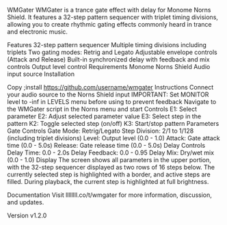 WMGater
WMGater is a trance gate effect with delay for Monome Norns Shield. It features a 32-step pattern sequencer with triplet timing divisions, allowing you to create rhythmic gating effects commonly heard in trance and electronic music.

Features
32-step pattern sequencer
Multiple timing divisions including triplets
Two gating modes: Retrig and Legato
Adjustable envelope controls (Attack and Release)
Built-in synchronized delay with feedback and mix controls
Output level control
Requirements
Monome Norns Shield
Audio input source
Installation

Copy
;install https://github.com/username/wmgater
Instructions
Connect your audio source to the Norns Shield input
IMPORTANT: Set MONITOR level to -inf in LEVELS menu before using to prevent feedback
Navigate to the WMGater script in the Norns menu and start
Controls
E1: Select parameter
E2: Adjust selected parameter value
E3: Select step in the pattern
K2: Toggle selected step (on/off)
K3: Start/stop pattern
Parameters
Gate Controls
Gate Mode: Retrig/Legato
Step Division: 2/1 to 1/128 (including triplet divisions)
Level: Output level (0.0 - 1.0)
Attack: Gate attack time (0.0 - 5.0s)
Release: Gate release time (0.0 - 5.0s)
Delay Controls
Delay Time: 0.0 - 2.0s
Delay Feedback: 0.0 - 0.95
Delay Mix: Dry/wet mix (0.0 - 1.0)
Display
The screen shows all parameters in the upper portion, with the 32-step sequencer displayed as two rows of 16 steps below. The currently selected step is highlighted with a border, and active steps are filled. During playback, the current step is highlighted at full brightness.

Documentation
Visit llllllll.co/t/wmgater for more information, discussion, and updates.

Version
v1.2.0
